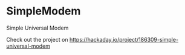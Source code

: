 # SimpleModem
Simple Universal Modem

Check out the project on https://hackaday.io/project/186309-simple-universal-modem
